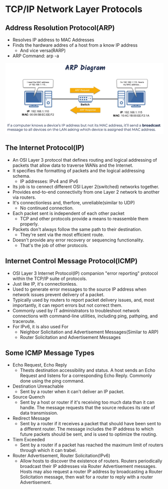 # TCP/IP Network Layer Protocols

## Address Resolution Protocol(ARP)

- Resolves IP address to MAC Addresses
- Finds the hardware addres of a host from a know IP address
  - And vice versa(RARP)
- ARP Command: arp -a

![ARP Diagram Image](ARPDiagram.png)

## The Internet Protocol(IP)

- An OSI Layer 3 protocol that defines routing and logical addressing of packets that allow data to traverse WANs and the Internet.
- It specifies the formatting of packets and the logical addressing schema.
  - IP addresses: IPv4 and IPv6
- Its job is to cennect different OSI Layer 2(switched) networks together.
- Provides end-to-end connectivity from one Layer 2 network to another via routers.
- It's connectionless and, therfore, unreliable(similar to UDP)
  - No continued connection.
- Each packet sent is independent of each other packet
  - TCP and other protocols provide a means to reassemble them properly.
- Packets don't always follow the same path to their destination.
  - They're sent via the most efficient route.
- Doesn't provide any error recovery or sequencing functionality.
  - That's the job of other protocols.

## Internet Control Message Protocol(ICMP)

- OSI Layer 3 Internet Protocol(IP) companion "error reporting" protocol within the TCP/IP suite of protocols.
- Just like IP, it's connectionless.
- Used to generate error messages to the source IP address when network issues prevent delivery of a packet.
- Typically used by routers to report packet delivery issues, and, most importantly, it can report errors but not correct them.
- Commonly used by IT administrators to troubleshoot network connections with command-line utilities, including ping, pathping, and traceroute.
- For IPv6, it is also used For
  - Neighbor Solicitation and Advertisement Messages(Similar to ARP)
  - Router Solicitation and Advertisement Messages

## Some ICMP Message Types

- Echo Request, Echo Reply
  - Thests destination accessibility and status. A host sends an Echo Request and listens for a corresponding Echo Reply. Commonly done using the ping command.
- Destination Unreachable
  - Sent by a router when it can't deliver an IP packet.
- Source Quench
  - Sent by a host or router if it's receiving too much data than it can handle. The message requests that the source reduces its rate of data transmission.
- Redirect Message
  - Sent by a router if it receives a packet that should have been sent to a different router. The message includes the IP address to which future packets should be sent, and is used to optimize the routing.
- Tiem Exceeded
  - Sent by a router if a packet has reached the maximum limit of routers through which it can trabel.
- Router Advertisement, Router Solicitation(IPv6)
  - Allow hosts to discover the existence of routers. Routers periodically broadcast their IP addresses via Router Advertisement messages. Hosts may also request a router IP address by broadcasting a Router Solicitation message, then wait for a router to reply with a router Advertisement.
